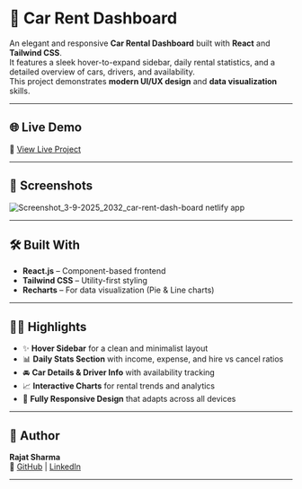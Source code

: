 # 🚗 Car Rent Dashboard

An elegant and responsive **Car Rental Dashboard** built with **React** and **Tailwind CSS**.  
It features a sleek hover-to-expand sidebar, daily rental statistics, and a detailed overview of cars, drivers, and availability.  
This project demonstrates **modern UI/UX design** and **data visualization** skills.

---

## 🌐 Live Demo

🔗 [View Live Project](https://car-rent-dash-board.netlify.app/)

---

## 📸 Screenshots
![Screenshot_3-9-2025_2032_car-rent-dash-board netlify app](https://github.com/user-attachments/assets/67c1127f-20e5-483f-b1fd-aa9a3a4b5e2f)



---

## 🛠️ Built With

- **React.js** – Component-based frontend  
- **Tailwind CSS** – Utility-first styling  
- **Recharts** – For data visualization (Pie & Line charts)  

---

## 🧑‍🎨 Highlights

- ✨ **Hover Sidebar** for a clean and minimalist layout  
- 📊 **Daily Stats Section** with income, expense, and hire vs cancel ratios  
- 🚘 **Car Details & Driver Info** with availability tracking  
- 📈 **Interactive Charts** for rental trends and analytics  
- 📱 **Fully Responsive Design** that adapts across all devices  

---

## 📜 Author

**Rajat Sharma**  
🔗 [GitHub](https://github.com/yourusername) | [LinkedIn](#)

---
